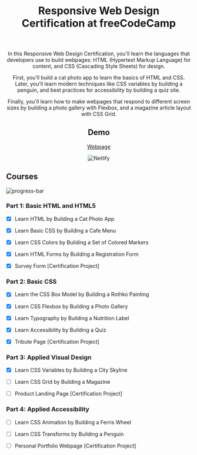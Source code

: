 <div align="center">

# Responsive Web Design Certification at freeCodeCamp

<svg data-cy="freeCodeCamp-logo" height="24" version="1.1" viewBox="0 0 210 24" width="210" xmlns="http://www.w3.org/2000/svg" xmlns:xlink="http://www.w3.org/1999/xlink" aria-label="freeCodeCamp Curriculum" data-playwright-test-label="header-logo"><defs><path d="m35.42 5.56 0.43 0.05 0.42 0.08 0.39 0.09 0.37 0.12 0.36 0.14 0.32 0.16 0.31 0.18 0.28 0.21 0.27 0.22 0.24 0.24 0.22 0.27 0.2 0.28 0.18 0.31 0.16 0.33 0.13 0.35 0.12 0.37 0.09 0.39 0.08 0.41 0.05 0.44 0.03 0.45 0.01 0.47v0.12 0.11l-0.01 0.1-0.04 0.2-0.04 0.18-0.03 0.08-0.07 0.15-0.04 0.06-0.05 0.06-0.04 0.06-0.06 0.05-0.05 0.05-0.06 0.03-0.06 0.04-0.07 0.03-0.08 0.02-0.07 0.02-0.16 0.02h-8.9v-0.07h-0.02v1.84l0.01 0.24 0.03 0.24 0.03 0.23 0.06 0.22 0.07 0.2 0.09 0.2 0.1 0.17 0.12 0.18 0.13 0.15 0.15 0.16 0.17 0.13 0.18 0.13 0.2 0.11 0.21 0.11 0.23 0.09 0.24 0.09 0.27 0.06 0.27 0.07 0.3 0.05 0.31 0.03 0.32 0.03 0.34 0.02 0.36 0.01h0.13l0.13-0.01h0.13l0.12-0.01h0.13l0.24-0.02 0.23-0.02 0.11-0.01 0.11-0.02 0.21-0.03 0.1-0.01 0.1-0.02 0.29-0.06 0.09-0.03 0.09-0.02 0.08-0.03 0.09-0.03 0.08-0.03 0.05-0.01 0.15-0.06 0.06-0.03 0.06-0.02 0.12-0.06 0.21-0.11 0.08-0.04 0.07-0.05 0.17-0.09 0.08-0.05 0.09-0.05 0.09-0.06 0.19-0.13 0.1-0.06 0.1-0.07 0.11-0.07 0.12-0.12 0.13-0.1 0.06-0.05 0.05-0.04 0.06-0.04 0.05-0.05 0.09-0.07 0.1-0.06 0.04-0.03 0.04-0.02 0.04-0.03 0.07-0.03 0.03-0.01 0.04-0.01 0.02-0.01 0.05-0.01h0.09l0.1 0.01 0.15 0.03 0.04 0.02 0.07 0.04 0.04 0.03 0.09 0.09 0.03 0.04 0.04 0.08 0.01 0.05 0.02 0.05 0.01 0.06 0.02 0.1v0.07 0.07 0.06l-0.01 0.07-0.01 0.06-0.01 0.07-0.06 0.2-0.03 0.06-0.04 0.07-0.03 0.07-0.04 0.07-0.05 0.07-0.05 0.06-0.1 0.14-0.13 0.13-0.13 0.14-0.16 0.14-0.09 0.06-0.08 0.08-0.15 0.1-0.15 0.11-0.32 0.2-0.17 0.09-0.18 0.09-0.18 0.08-0.19 0.07-0.19 0.08-0.21 0.07-0.42 0.12-0.22 0.05-0.23 0.05-0.47 0.09-0.5 0.06-0.52 0.04-0.27 0.01-0.28 0.01h-0.28-0.48l-0.47-0.03-0.45-0.04-0.42-0.07-0.41-0.07-0.38-0.09-0.36-0.11-0.34-0.13-0.31-0.15-0.3-0.16-0.27-0.18-0.26-0.2-0.22-0.21-0.21-0.23-0.19-0.25-0.16-0.26-0.14-0.29-0.13-0.29-0.1-0.32-0.07-0.34-0.06-0.35-0.03-0.37-0.01-0.39v-4.71l0.01-0.14 0.01-0.12 0.01-0.13 0.04-0.26 0.04-0.13 0.03-0.12 0.08-0.24 0.1-0.24 0.12-0.23 0.06-0.11 0.07-0.12 0.08-0.1 0.08-0.11 0.08-0.1 0.09-0.11 0.19-0.2 0.23-0.23 0.3-0.24 0.15-0.11 0.17-0.11 0.17-0.1 0.17-0.09 0.18-0.09 0.38-0.16 0.2-0.07 0.42-0.12 0.22-0.05 0.23-0.05 0.22-0.04 0.24-0.03 0.24-0.04 0.24-0.02 0.25-0.02 0.52-0.02h0.27l0.47 0.01 0.47 0.03zm-2.04 1.6-0.41 0.07-0.39 0.1-0.38 0.13-0.37 0.15-0.35 0.18-0.32 0.25-0.27 0.26-0.23 0.28-0.19 0.3-0.13 0.31-0.08 0.32-0.03 0.35v0.96h8.19l-0.09-0.98-0.25-0.83-0.43-0.69-0.6-0.53-0.76-0.38-0.95-0.23-1.11-0.07-0.43 0.01-0.42 0.04z" id="k"></path><path d="m107.21 5.56 0.43 0.05 0.42 0.08 0.39 0.09 0.37 0.12 0.35 0.14 0.33 0.16 0.31 0.18 0.29 0.21 0.26 0.22 0.24 0.24 0.22 0.27 0.21 0.28 0.17 0.31 0.16 0.33 0.14 0.35 0.11 0.37 0.1 0.39 0.07 0.41 0.05 0.44 0.03 0.45 0.01 0.47v0.12l-0.01 0.11-0.02 0.2-0.02 0.1-0.02 0.09-0.03 0.09-0.02 0.08-0.03 0.07-0.04 0.08-0.04 0.06-0.1 0.12-0.1 0.1-0.13 0.07-0.13 0.05-0.08 0.02-0.16 0.02-8.92 0.01v1.76l0.01 0.24 0.02 0.24 0.04 0.23 0.06 0.22 0.07 0.2 0.08 0.2 0.11 0.17 0.11 0.18 0.14 0.15 0.15 0.16 0.17 0.13 0.18 0.13 0.19 0.11 0.22 0.11 0.23 0.09 0.24 0.09 0.26 0.06 0.28 0.07 0.3 0.05 0.31 0.03 0.32 0.03 0.34 0.02 0.36 0.01h0.13l0.13-0.01h0.13l0.25-0.01 0.24-0.02 0.22-0.02 0.12-0.01 0.11-0.02 0.31-0.04 0.2-0.04 0.19-0.04 0.09-0.03 0.09-0.02 0.09-0.03 0.08-0.03 0.13-0.04 0.04-0.02 0.06-0.02 0.05-0.02 0.06-0.03 0.05-0.02 0.07-0.03 0.2-0.1 0.14-0.08 0.08-0.05 0.08-0.04 0.08-0.05 0.18-0.1 0.18-0.12 0.2-0.13 0.1-0.07 0.11-0.07 0.06-0.06 0.07-0.06 0.05-0.05 0.07-0.05 0.05-0.05 0.06-0.04 0.11-0.09 0.05-0.03 0.05-0.04 0.04-0.03 0.05-0.03 0.04-0.03 0.04-0.02 0.04-0.03 0.07-0.03 0.12-0.04h0.02 0.09 0.05l0.06 0.01 0.09 0.02 0.05 0.01 0.12 0.06 0.12 0.12 0.03 0.04 0.04 0.08 0.01 0.05 0.02 0.05 0.02 0.11 0.01 0.05v0.07 0.13l-0.01 0.07-0.01 0.06-0.01 0.07-0.04 0.14-0.02 0.06-0.03 0.06-0.04 0.07-0.03 0.07-0.09 0.14-0.05 0.06-0.05 0.07-0.11 0.14-0.21 0.2-0.23 0.2-0.09 0.08-0.3 0.21-0.15 0.1-0.17 0.1-0.17 0.09-0.18 0.09-0.18 0.08-0.19 0.07-0.2 0.08-0.2 0.07-0.42 0.12-0.22 0.05-0.23 0.05-0.23 0.04-0.24 0.05-0.5 0.06-0.52 0.04-0.55 0.02h-0.28-0.49l-0.46-0.03-0.45-0.04-0.43-0.07-0.39-0.07-0.39-0.09-0.36-0.11-0.33-0.13-0.33-0.15-0.29-0.16-0.27-0.18-0.25-0.2-0.23-0.21-0.22-0.23-0.18-0.25-0.17-0.26-0.14-0.29-0.12-0.29-0.1-0.32-0.08-0.34-0.05-0.35-0.04-0.37-0.01-0.39v-4.58l0.01-0.13v-0.14l0.02-0.12 0.01-0.13 0.02-0.13 0.05-0.26 0.12-0.36 0.1-0.24 0.11-0.23 0.07-0.11 0.07-0.12 0.07-0.1 0.09-0.11 0.08-0.1 0.09-0.11 0.19-0.2 0.1-0.1 0.14-0.13 0.14-0.12 0.15-0.12 0.15-0.11 0.17-0.11 0.17-0.1 0.17-0.09 0.19-0.09 0.18-0.08 0.19-0.08 0.2-0.07 0.42-0.12 0.44-0.1 0.23-0.04 0.23-0.03 0.25-0.04 0.24-0.02 0.25-0.02 0.52-0.02h0.27l0.48 0.01 0.46 0.03zm-2.04 1.6-0.41 0.07-0.39 0.1-0.38 0.13-0.37 0.15-0.34 0.18-0.34 0.25-0.29 0.26-0.23 0.28-0.17 0.3-0.13 0.31-0.07 0.32-0.03 0.35v0.96h8.19l-0.09-0.98-0.25-0.83-0.43-0.69-0.6-0.53-0.76-0.38-0.95-0.23-1.11-0.07-0.43 0.01-0.42 0.04z" id="j"></path><path d="m203.57 0.17c-0.12 0.12-0.24 0.29-0.24 0.45 0 0.29 0.34 0.69 0.97 1.33 2.63 2.53 3.95 5.62 3.94 9.35-0.01 4.13-1.4 7.45-4.1 10.01-0.57 0.51-0.8 0.91-0.8 1.25 0 0.17 0.12 0.34 0.23 0.51 0.11 0.12 0.34 0.23 0.51 0.23 0.62 0 1.5-0.73 2.64-2.17 2.22-2.72 3.22-5.73 3.28-9.82 0.05-4.1-1.23-6.88-3.75-9.75-0.9-1.03-1.66-1.56-2.17-1.56-0.17 0-0.35 0.06-0.51 0.17z" id="b"></path><path d="m124.75 1.76c1.14 0.86 1.73 2.07 1.73 3.55 0 0.68-0.29 1.02-0.86 1.02-0.39 0-0.68-0.34-0.85-1.02-0.11-0.57-0.34-1.08-0.62-1.62-0.52-0.9-1.61-1.32-3.32-1.32-1.49 0-2.52 0.34-3.14 1.08-0.57 0.68-0.91 1.72-0.91 3.26v5.95c0 1.55 0.34 2.63 0.97 3.31 0.68 0.74 1.72 1.13 3.2 1.13 2.23 0 3.54-0.79 3.82-2.34 0.12-0.57 0.17-0.86 0.17-0.91 0.12-0.34 0.35-0.51 0.68-0.51 0.57 0 0.86 0.34 0.86 1.02 0 1.44-0.57 2.52-1.78 3.38-0.97 0.62-2.18 0.96-3.77 0.96-1.84 0-3.26-0.4-4.3-1.25-1.16-0.8-1.73-2.16-1.73-3.94v-7.16c0-3.77 1.95-5.61 5.95-5.61 1.61 0 2.86 0.34 3.9 1.02z" id="n"></path><path d="m14.21 6.57c0-0.56 0.34-0.79 1.02-0.79h3.32c0.57 0 0.85 0.51 0.85 1.44 1.02-1.08 2.12-1.73 3.26-1.73 0.96 0 1.72 0.29 2.23 0.86 0.57 0.57 0.8 1.38 0.8 2.29 0 0.63-0.29 0.97-0.8 0.97-0.34 0-0.57-0.23-0.68-0.63-0.23-0.8-0.34-1.19-0.4-1.25-0.22-0.39-0.68-0.62-1.25-0.62-0.62 0-1.25 0.23-1.78 0.68-0.34 0.23-0.8 0.74-1.38 1.49v7.67h3.08c0.68 0 1.03 0.29 1.03 0.8 0 0.57-0.35 0.86-1.03 0.86h-7.33c-0.68 0-1.02-0.29-1.02-0.8 0-0.57 0.34-0.8 1.02-0.8h2.52v-0.07h0.02v-9.57h-2.46c-0.68 0-1.02-0.28-1.02-0.8z" id="l"></path><path d="m96.68 0.04 0.06 0.02 0.06 0.03 0.05 0.03 0.06 0.04 0.13 0.13 0.03 0.06 0.04 0.06 0.03 0.07 0.02 0.07 0.04 0.16 0.04 0.18 0.01 0.2v0.1 16.84 0.08l-0.01 0.07v0.07l-0.04 0.13-0.01 0.05-0.03 0.06-0.02 0.05-0.06 0.09-0.07 0.08-0.05 0.03-0.04 0.03-0.05 0.03-0.1 0.04-0.06 0.02-0.12 0.02-0.07 0.01h-0.11l-0.13-0.02-0.04-0.01-0.04-0.02-0.04-0.01-0.03-0.02-0.03-0.01-0.03-0.03-0.03-0.02-0.06-0.05-0.02-0.03-0.07-0.12-0.01-0.04-0.02-0.05-0.01-0.04-0.02-0.05v-0.05-0.08-0.04-0.04l-0.01-0.04v-0.04l-0.01-0.04v-0.04-0.04l-0.01-0.05v-0.04-0.05l-0.01-0.09v-0.06l-0.01-0.04v-0.06-0.11l-0.01-0.06v-0.13l-0.13 0.09-0.13 0.08-0.13 0.09-0.24 0.14-0.11 0.08-0.12 0.07-0.21 0.12-0.1 0.06-0.09 0.06-0.1 0.05-0.25 0.14-0.14 0.08-0.14 0.06-0.12 0.05-0.05 0.02-0.09 0.04-0.09 0.03-0.09 0.02-0.19 0.06-0.4 0.08-0.21 0.03-0.22 0.03-0.11 0.02-0.23 0.02h-0.12l-0.12 0.01h-0.11l-0.12 0.01h-0.46l-0.21-0.01-0.2-0.01-0.2-0.02-0.19-0.01-0.2-0.03-0.18-0.02-0.37-0.07-0.34-0.08-0.18-0.05-0.32-0.1-0.32-0.12-0.15-0.07-0.15-0.06-0.42-0.24-0.13-0.08-0.14-0.1-0.28-0.22-0.12-0.11-0.12-0.13-0.11-0.12-0.11-0.13-0.1-0.14-0.09-0.14-0.17-0.29-0.07-0.15-0.07-0.16-0.06-0.16-0.05-0.16-0.05-0.18-0.04-0.18-0.03-0.17-0.02-0.19-0.03-0.19-0.01-0.19v-5.21l0.01-0.19 0.03-0.18 0.02-0.18 0.03-0.18 0.08-0.34 0.05-0.16 0.06-0.16 0.06-0.15 0.08-0.15 0.07-0.15 0.18-0.28 0.2-0.26 0.1-0.12 0.24-0.24 0.26-0.22 0.14-0.1 0.39-0.24 0.15-0.07 0.28-0.14 0.31-0.12 0.15-0.05 0.33-0.1 0.33-0.08 0.72-0.12 0.37-0.03 0.38-0.02h0.45l0.25 0.02h0.12 0.13l0.12 0.02 0.12 0.01 0.22 0.02 0.22 0.04 0.11 0.01 0.21 0.04 0.1 0.02 0.09 0.02 0.28 0.08 0.09 0.03 0.09 0.04 0.08 0.03 0.09 0.03 0.08 0.04 0.09 0.03 0.09 0.04 0.1 0.05 0.17 0.09 0.29 0.16 0.09 0.05 0.29 0.19 0.2 0.14 0.09 0.07 0.4 0.32v-5.89l0.01-0.1v-0.2l0.04-0.18 0.01-0.08 0.03-0.08 0.02-0.07 0.03-0.07 0.03-0.06 0.04-0.06 0.04-0.04 0.04-0.05 0.04-0.04 0.05-0.04 0.1-0.06 0.06-0.02 0.13-0.03 0.06-0.01h0.14l0.07 0.01 0.14 0.03zm-5.7 7.19-0.26 0.03-0.26 0.02-0.25 0.05-0.24 0.05-0.23 0.05-0.42 0.16-0.19 0.09-0.18 0.1-0.2 0.15-0.2 0.16-0.17 0.17-0.15 0.17-0.14 0.19-0.11 0.2-0.1 0.2-0.08 0.23-0.05 0.23-0.04 0.23-0.01 0.26v4.52l0.01 0.26 0.03 0.25 0.05 0.23 0.07 0.23 0.09 0.21 0.12 0.2 0.13 0.19 0.16 0.17 0.17 0.16 0.2 0.14 0.22 0.14 0.19 0.09 0.42 0.16 0.22 0.07 0.22 0.06 0.24 0.06 0.25 0.04 0.26 0.04 0.27 0.03 0.56 0.02 0.47-0.01 0.44-0.04 0.43-0.06 0.21-0.04 0.2-0.06 0.38-0.12 0.17-0.07 0.14-0.1 0.16-0.11 0.15-0.11 0.16-0.12 0.17-0.12 0.16-0.13 0.18-0.13 0.17-0.15 0.18-0.15 0.36-0.32v-6.59l-0.21-0.16-0.21-0.14-0.2-0.14-0.2-0.13-0.19-0.12-0.18-0.11-0.17-0.11-0.16-0.09-0.3-0.14-0.13-0.06-0.19-0.07-0.38-0.12-0.2-0.05-0.4-0.08-0.21-0.03-0.21-0.02-0.21-0.01-0.43-0.01h-0.28l-0.27 0.01z" id="c"></path><path d="m195.66 12.04c-0.99-0.25 3.06-5.03-4.13-10.75 0 0 0.94 3-3.81 9.69-4.76 6.68 2.11 10.66 2.11 10.66s-3.22-1.72 0.53-7.84c0.67-1.11 1.55-2.11 2.64-4.38 0 0 0.96 1.37 0.46 4.32-0.75 4.47 3.27 3.19 3.33 3.25 1.41 1.65-1.16 4.56-1.32 4.65s7.34-4.5 2.01-11.42c-0.36 0.36-0.83 2.08-1.82 1.82z" id="e"></path><path d="m135.26 5.37 0.19 0.01 0.18 0.02 0.18 0.01 0.18 0.02 0.34 0.04 0.16 0.02 0.16 0.04 0.15 0.02 0.14 0.04 0.15 0.03 0.28 0.08 0.26 0.08 0.36 0.15 0.12 0.06 0.11 0.05 0.1 0.06 0.11 0.06 0.12 0.08 0.1 0.09 0.11 0.09 0.2 0.2 0.18 0.22 0.16 0.24 0.07 0.12 0.14 0.26 0.12 0.29 0.05 0.14 0.04 0.15 0.05 0.16 0.04 0.15 0.03 0.17 0.02 0.16 0.04 0.36 0.01 0.18 0.02 0.18v6.1 0.08 0.08l0.02 0.28 0.01 0.07 0.02 0.12 0.02 0.06 0.01 0.06 0.03 0.11 0.02 0.05 0.06 0.14 0.03 0.04 0.02 0.04 0.03 0.04 0.06 0.07 0.08 0.08 0.02 0.01v0.01h0.03l0.01 0.02 0.05 0.02 0.02 0.01 0.05 0.02 0.03 0.02 0.04 0.01 0.11 0.04 0.12 0.05 0.1 0.04 0.04 0.01 0.05 0.02 0.05 0.03 0.09 0.03 0.07 0.03 0.02 0.02 0.03 0.02 0.05 0.04 0.02 0.02 0.02 0.03 0.02 0.02 0.04 0.06 0.03 0.06 0.01 0.04 0.01 0.03 0.02 0.08v0.04l0.01 0.04 0.01 0.05v0.05l0.01 0.05v0.21l-0.02 0.05v0.04l-0.01 0.05-0.01 0.04-0.02 0.04-0.01 0.04-0.02 0.03-0.03 0.04-0.05 0.06-0.02 0.03-0.04 0.02-0.11 0.06-0.08 0.04-0.1 0.02-0.1 0.01h-0.06-0.11-0.02-0.01l-0.03-0.01h-0.02-0.02l-0.1-0.02-0.03-0.02h-0.03l-0.06-0.02-0.11-0.03-0.12-0.03-0.05-0.01-0.04-0.01-0.05-0.02-0.21-0.07-0.07-0.02-0.07-0.03-0.24-0.08-0.1-0.04-0.05-0.01-0.04-0.02-0.05-0.01-0.04-0.01-0.04-0.02-0.03-0.01-0.07-0.02-0.07-0.03-0.03-0.01-0.01-0.01-0.02-0.01h-0.03-0.04l-0.03-0.02-0.03-0.01-0.04-0.01-0.02-0.02-0.06-0.04-0.03-0.03-0.02-0.03-0.03-0.03-0.02-0.03-0.02-0.04-0.03-0.04-0.02-0.04-0.01-0.04-0.03-0.04-0.02-0.05-0.03-0.09-0.06-0.21-0.02-0.06-0.23 0.16-0.22 0.15-0.1 0.07-0.2 0.12-0.1 0.07-0.34 0.22-0.08 0.04-0.07 0.05-0.21 0.12-0.06 0.04-0.16 0.08-0.05 0.02-0.09 0.04-0.04 0.01-0.06 0.04-0.07 0.02-0.15 0.05-0.4 0.1-0.08 0.01-0.18 0.03-0.09 0.01-0.09 0.02-0.28 0.03-0.2 0.02h-0.1l-0.11 0.01h-0.1-0.49-0.16l-0.16-0.01-0.31-0.02-0.3-0.03-0.15-0.02-0.15-0.03-0.28-0.05-0.27-0.06-0.14-0.04-0.13-0.04-0.12-0.04-0.13-0.05-0.24-0.09-0.12-0.06-0.11-0.05-0.11-0.06-0.11-0.07-0.11-0.06-0.1-0.07-0.24-0.16-0.22-0.19-0.1-0.1-0.09-0.1-0.1-0.1-0.24-0.33-0.14-0.24-0.06-0.12-0.06-0.13-0.05-0.12-0.05-0.13-0.08-0.27-0.06-0.28-0.04-0.3-0.02-0.3v-0.32l0.01-0.15 0.01-0.16 0.02-0.14 0.05-0.3 0.07-0.28 0.05-0.14 0.11-0.26 0.12-0.26 0.15-0.24 0.16-0.22 0.09-0.11 0.1-0.11 0.2-0.2 0.11-0.09 0.23-0.18 0.13-0.08 0.33-0.24 0.24-0.13 0.26-0.13 0.13-0.05 0.26-0.11 0.14-0.05 0.42-0.12 0.15-0.03 0.14-0.04 0.15-0.02 0.15-0.03 0.16-0.02 0.15-0.01 0.16-0.02 0.48-0.03h0.3l0.13 0.01h0.14l0.29 0.02 0.14 0.02 0.15 0.02 0.14 0.02 0.16 0.02 0.14 0.02 0.15 0.04 0.16 0.02 0.15 0.03 0.32 0.08 0.49 0.12 0.16 0.05 0.51 0.15 0.36 0.12 0.17 0.06v-2.01-0.12l-0.01-0.11-0.01-0.1-0.01-0.12-0.02-0.09-0.02-0.11-0.04-0.1-0.03-0.1-0.03-0.09-0.05-0.09-0.04-0.09-0.11-0.16-0.06-0.09-0.06-0.07-0.07-0.08-0.15-0.14-0.08-0.07-0.18-0.12-0.1-0.06-0.2-0.1-0.11-0.06-0.07-0.03-0.16-0.06-0.34-0.11-0.26-0.06-0.1-0.02-0.09-0.01-0.1-0.02-0.09-0.01-0.3-0.03-0.1-0.02h-0.1l-0.11-0.01-0.1-0.01h-0.11-0.1-0.47l-0.25 0.01-0.24 0.01-0.23 0.02-0.42 0.06-0.2 0.03-0.19 0.04-0.17 0.05-0.17 0.06-0.16 0.05-0.15 0.07-0.14 0.07-0.13 0.07-0.12 0.09-0.12 0.08-0.1 0.1-0.09 0.1-0.09 0.11-0.08 0.11-0.06 0.11-0.06 0.13-0.05 0.13-0.04 0.14-0.03 0.14-0.01 0.07-0.02 0.06-0.04 0.22-0.02 0.09-0.01 0.05-0.01 0.04-0.01 0.03v0.04l-0.02 0.06-0.01 0.06-0.01 0.04v0.02l-0.01 0.02v0.01 0.01 0.03l-0.02 0.03-0.03 0.07-0.01 0.02-0.05 0.06-0.01 0.02-0.03 0.02-0.05 0.05-0.02 0.01-0.02 0.02-0.03 0.01-0.03 0.02-0.09 0.03-0.04 0.01-0.06 0.02h-0.04-0.04l-0.03 0.01h-0.15l-0.06-0.01-0.13-0.02-0.06-0.01-0.15-0.06-0.1-0.06-0.04-0.04-0.04-0.03-0.08-0.08-0.03-0.05-0.05-0.09-0.03-0.06-0.01-0.06-0.04-0.12-0.01-0.06v-0.07l-0.01-0.08v-0.17l0.01-0.1v-0.1l0.02-0.1 0.01-0.1 0.04-0.2 0.05-0.2 0.03-0.1 0.03-0.09 0.08-0.2 0.05-0.1 0.09-0.19 0.18-0.28 0.06-0.09 0.07-0.09 0.22-0.27 0.08-0.09 0.1-0.11 0.22-0.2 0.12-0.09 0.26-0.18 0.14-0.08 0.15-0.08 0.16-0.08 0.15-0.06 0.17-0.07 0.18-0.06 0.18-0.05 0.38-0.1 0.2-0.04 0.42-0.08 0.44-0.05 0.46-0.04 0.24-0.01h0.25l0.25-0.01h0.2l0.2 0.01h0.2zm-2.41 7.31-0.68 0.24-0.54 0.35-0.38 0.44-0.23 0.54-0.07 0.64 0.02 0.34 0.06 0.31 0.11 0.3 0.15 0.27 0.2 0.25 0.25 0.2 0.29 0.17 0.25 0.13 0.28 0.12 0.3 0.09 0.32 0.08 0.34 0.05 0.36 0.03 0.38 0.01 0.34-0.01 0.32-0.02 0.32-0.04 0.31-0.07 0.3-0.07 0.3-0.11 0.29-0.13 0.2-0.12 0.22-0.15 0.25-0.16 0.26-0.18 0.28-0.21 0.3-0.22 0.31-0.23v-2.41l-0.54-0.16-0.53-0.14-0.53-0.11-0.52-0.09-0.51-0.07-0.49-0.04-0.48-0.01-0.98 0.05-0.83 0.14z" id="m"></path><path d="m0.97 5.8h1.84v-1.61c0-2.8 1.44-4.19 4.24-4.19 1.14 0 2.12 0.23 2.86 0.63 0.96 0.57 1.5 1.5 1.5 2.58 0 0.73-0.29 1.02-0.8 1.02-0.34 0-0.68-0.23-0.86-0.63-0.22-0.73-0.45-1.13-0.56-1.32-0.34-0.4-1.03-0.63-2.01-0.63-1.72 0-2.57 0.85-2.57 2.58v1.55h3.31c0.74 0 1.08 0.29 1.08 0.79 0 0.57-0.34 0.8-1.08 0.8h-3.31v10.48c0 0.62-0.29 0.96-0.8 0.96-0.57 0-0.8-0.34-0.8-0.96v-10.46h-2.04c-0.63 0-0.97-0.28-0.97-0.79 0-0.58 0.34-0.8 0.97-0.8z" id="a"></path><path d="m78.8 5.55 0.61 0.08 0.56 0.12 0.52 0.15 0.48 0.18 0.43 0.22 0.38 0.25 0.34 0.29 0.29 0.32 0.25 0.35 0.21 0.39 0.16 0.42 0.11 0.45 0.07 0.49 0.02 0.51v4.71l-0.02 0.52-0.07 0.48-0.11 0.46-0.15 0.42-0.2 0.38-0.24 0.35-0.29 0.32-0.33 0.29-0.38 0.25-0.42 0.22-0.47 0.19-0.51 0.15-0.55 0.11-0.6 0.09-0.64 0.05-0.68 0.02-0.72-0.01-0.68-0.04-0.63-0.08-0.58-0.11-0.53-0.15-0.48-0.18-0.43-0.22-0.39-0.25-0.34-0.29-0.3-0.32-0.25-0.36-0.21-0.38-0.15-0.43-0.11-0.46-0.07-0.49-0.02-0.53v-4.71l0.02-0.51 0.07-0.49 0.11-0.45 0.16-0.42 0.2-0.39 0.26-0.35 0.29-0.32 0.34-0.29 0.39-0.25 0.43-0.22 0.47-0.18 0.52-0.15 0.56-0.12 0.61-0.08 0.65-0.06 0.7-0.01 0.69 0.01 0.65 0.06zm-2.67 1.61-0.53 0.1-0.47 0.13-0.42 0.17-0.37 0.21-0.31 0.24-0.25 0.28-0.2 0.32-0.14 0.35-0.09 0.39-0.02 0.42v4.71l0.02 0.42 0.09 0.39 0.14 0.36 0.21 0.31 0.26 0.28 0.31 0.24 0.37 0.2 0.43 0.17 0.49 0.12 0.55 0.09 0.6 0.04h0.66 0.64l0.59-0.04 0.54-0.08 0.48-0.12 0.42-0.16 0.37-0.2 0.31-0.23 0.26-0.28 0.2-0.32 0.14-0.36 0.09-0.4 0.03-0.43v-4.71l-0.03-0.42-0.09-0.39-0.14-0.35-0.2-0.32-0.27-0.28-0.31-0.24-0.38-0.21-0.44-0.17-0.49-0.13-0.55-0.1-0.62-0.05-0.67-0.02-0.63 0.02-0.58 0.05z" id="i"></path><path d="m181.88 0.18c0.12 0.11 0.23 0.28 0.23 0.45 0 0.29-0.34 0.68-0.97 1.32-2.62 2.53-3.94 5.62-3.93 9.36 0.01 4.12 1.4 7.44 4.1 10.01 0.56 0.5 0.8 0.9 0.8 1.24 0 0.17-0.12 0.35-0.23 0.51-0.11 0.12-0.34 0.24-0.51 0.24-0.63 0-1.5-0.74-2.64-2.18-2.22-2.72-3.22-5.72-3.28-9.82-0.05-4.1 1.23-6.88 3.75-9.75 0.9-1.02 1.66-1.56 2.17-1.56 0.17 0 0.34 0.06 0.51 0.18z" id="f"></path><path d="m149.59 6.94c0.45-0.57 0.85-0.92 1.25-1.08 0.39-0.23 0.96-0.34 1.6-0.34 1.96 0 2.98 0.96 2.98 2.85v9.29c0 0.79-0.28 1.14-0.85 1.14s-0.8-0.35-0.8-1.14v-8.7c0-1.19-0.51-1.83-1.49-1.83-0.74 0-1.5 0.45-2.12 1.32v9.29c0 0.79-0.29 1.13-0.8 1.13s-0.8-0.34-0.8-1.13v-8.59c0-1.33-0.56-1.95-1.61-1.95-0.68 0-1.32 0.46-2 1.33v9.22c0 0.8-0.29 1.14-0.86 1.14s-0.79-0.34-0.79-1.14v-11.38c0-0.57 0.22-0.8 0.68-0.8 0.23 0 0.45 0.17 0.57 0.51 0.11 0.15 0.17 0.44 0.17 0.78 0.53-0.57 0.87-0.91 1.02-1.03 0.34-0.22 0.8-0.34 1.44-0.34 0.91 0 1.72 0.46 2.41 1.45z" id="g"></path><path d="m49.79 5.56 0.44 0.05 0.41 0.08 0.4 0.09 0.37 0.12 0.35 0.14 0.33 0.16 0.31 0.18 0.28 0.21 0.27 0.22 0.24 0.24 0.22 0.27 0.2 0.28 0.18 0.31 0.16 0.33 0.13 0.35 0.11 0.37 0.1 0.39 0.07 0.41 0.06 0.44 0.03 0.45 0.01 0.47v0.12l-0.01 0.11-0.01 0.1-0.03 0.2-0.02 0.09-0.03 0.09-0.02 0.08-0.08 0.15-0.03 0.06-0.1 0.12-0.05 0.05-0.06 0.05-0.05 0.03-0.07 0.04-0.07 0.03-0.14 0.04-0.08 0.01-0.09 0.01h-8.89v-0.07h-0.02v1.84l0.01 0.24 0.02 0.24 0.04 0.23 0.06 0.22 0.06 0.2 0.09 0.2 0.1 0.17 0.12 0.18 0.14 0.15 0.15 0.16 0.16 0.13 0.18 0.13 0.2 0.11 0.22 0.11 0.22 0.09 0.25 0.09 0.26 0.06 0.28 0.07 0.29 0.05 0.31 0.03 0.33 0.03 0.34 0.02 0.36 0.01h0.13l0.13-0.01h0.12l0.13-0.01h0.12l0.24-0.02 0.23-0.02 0.11-0.01 0.12-0.02 0.31-0.04 0.1-0.02 0.09-0.02 0.1-0.02 0.09-0.02 0.1-0.03 0.09-0.02 0.16-0.06 0.09-0.03 0.04-0.01 0.05-0.02 0.06-0.02 0.05-0.02 0.05-0.03 0.06-0.02 0.06-0.03 0.07-0.03 0.14-0.07 0.14-0.08 0.08-0.05 0.08-0.04 0.08-0.05 0.18-0.1 0.08-0.06 0.19-0.13 0.1-0.06 0.11-0.07 0.1-0.07 0.13-0.12 0.13-0.1 0.05-0.05 0.06-0.04 0.05-0.04 0.06-0.05 0.09-0.07 0.09-0.06 0.05-0.03 0.04-0.02 0.04-0.03 0.07-0.03 0.09-0.03 0.05-0.01h0.09l0.1 0.01 0.15 0.03 0.04 0.02 0.07 0.04 0.04 0.03 0.09 0.09 0.03 0.04 0.04 0.08 0.02 0.1 0.02 0.06v0.05l0.01 0.05v0.07l0.01 0.07-0.01 0.06v0.07l-0.01 0.06-0.01 0.07-0.07 0.2-0.03 0.06-0.06 0.14-0.09 0.14-0.05 0.06-0.11 0.14-0.12 0.13-0.14 0.14-0.16 0.14-0.08 0.06-0.08 0.08-0.15 0.1-0.15 0.11-0.32 0.2-0.17 0.09-0.18 0.09-0.18 0.08-0.19 0.07-0.2 0.08-0.2 0.07-0.21 0.06-0.22 0.06-0.44 0.1-0.47 0.09-0.5 0.06-0.52 0.04-0.55 0.02h-0.28-0.49l-0.47-0.03-0.44-0.04-0.43-0.07-0.4-0.07-0.38-0.09-0.36-0.11-0.34-0.13-0.32-0.15-0.29-0.16-0.27-0.18-0.26-0.2-0.23-0.21-0.21-0.23-0.19-0.25-0.16-0.26-0.14-0.29-0.12-0.29-0.1-0.32-0.08-0.34-0.06-0.35-0.03-0.37-0.01-0.39v-4.71l0.01-0.14 0.01-0.12 0.06-0.39 0.03-0.13 0.03-0.12 0.05-0.12 0.08-0.24 0.06-0.12 0.11-0.23 0.07-0.11 0.07-0.12 0.07-0.1 0.08-0.11 0.09-0.1 0.09-0.11 0.18-0.2 0.1-0.1 0.14-0.13 0.29-0.24 0.32-0.22 0.17-0.1 0.36-0.18 0.38-0.16 0.2-0.07 0.42-0.12 0.44-0.1 0.23-0.04 0.23-0.03 0.24-0.04 0.24-0.02 0.26-0.02 0.52-0.02h0.26l0.48 0.01 0.46 0.03zm-2.04 1.6-0.4 0.07-0.4 0.1-0.38 0.13-0.36 0.15-0.35 0.18-0.34 0.25-0.28 0.26-0.23 0.28-0.17 0.3-0.13 0.31-0.08 0.32-0.02 0.35v0.96h8.18l-0.08-0.98-0.26-0.83-0.42-0.69-0.6-0.53-0.77-0.38-0.94-0.23-1.11-0.07-0.44 0.01-0.42 0.04z" id="h"></path><path d="m67.34 1.76c1.14 0.86 1.73 2.07 1.73 3.55 0 0.68-0.29 1.02-0.86 1.02-0.4 0-0.68-0.34-0.85-1.02-0.12-0.57-0.34-1.08-0.62-1.62-0.52-0.9-1.61-1.32-3.32-1.32-1.5 0-2.52 0.34-3.14 1.08-0.57 0.68-0.92 1.72-0.92 3.26v5.95c0 1.55 0.35 2.63 0.97 3.31 0.68 0.74 1.73 1.13 3.21 1.13 2.23 0 3.54-0.79 3.82-2.34 0.11-0.57 0.17-0.86 0.17-0.91 0.11-0.34 0.34-0.51 0.68-0.51 0.57 0 0.86 0.34 0.86 1.02 0 1.44-0.58 2.52-1.79 3.38-0.96 0.62-2.18 0.96-3.77 0.96-1.83 0-3.25-0.4-4.3-1.25-1.21-0.8-1.72-2.16-1.72-3.94v-7.16c0-3.77 1.93-5.61 5.95-5.61 1.61 0 2.86 0.34 3.9 1.02z" id="o"></path><path d="m158.79 5.43 0.12 0.04 0.03 0.02 0.03 0.01 0.03 0.03 0.06 0.04 0.03 0.03 0.03 0.02 0.1 0.14 0.06 0.08 0.02 0.05 0.02 0.04 0.01 0.04 0.02 0.09 0.01 0.04 0.02 0.04 0.01 0.05 0.01 0.04 0.02 0.04 0.01 0.05 0.05 0.12 0.02 0.05 0.03 0.08 0.01 0.05 0.03 0.12 0.02 0.04 0.02 0.08 0.25-0.12 0.49-0.23 0.24-0.11 0.23-0.1 0.46-0.18 0.22-0.08 0.21-0.08 0.21-0.07 0.2-0.06 0.2-0.07 0.2-0.05 0.38-0.09 0.19-0.04 0.34-0.06 0.17-0.02 0.32-0.02h0.16l0.46 0.01 0.44 0.03 0.43 0.04 0.39 0.06 0.38 0.09 0.36 0.1 0.33 0.12 0.31 0.14 0.29 0.15 0.27 0.17 0.25 0.2 0.22 0.2 0.21 0.23 0.18 0.24 0.16 0.26 0.14 0.28 0.12 0.3 0.09 0.31 0.08 0.33 0.06 0.35 0.03 0.36 0.01 0.38v4.76l-0.01 0.19-0.01 0.18-0.01 0.17-0.03 0.18-0.02 0.17-0.08 0.32-0.05 0.16-0.05 0.15-0.12 0.3-0.08 0.14-0.07 0.14-0.09 0.14-0.09 0.13-0.09 0.12-0.1 0.13-0.11 0.12-0.12 0.12-0.11 0.12-0.26 0.22-0.24 0.18-0.26 0.16-0.14 0.07-0.13 0.07-0.15 0.07-0.15 0.06-0.15 0.05-0.32 0.11-0.33 0.08-0.17 0.04-0.36 0.06-0.36 0.04-0.19 0.02-0.2 0.01h-0.19-0.44l-0.24-0.01-0.24-0.02-0.23-0.01-0.46-0.06-0.22-0.04-0.44-0.09-0.21-0.06-0.21-0.05-0.21-0.07-0.21-0.08-0.4-0.16-0.2-0.1-0.19-0.1-0.2-0.1-0.19-0.11-0.19-0.12-0.36-0.26v5.49l-0.02 0.2-0.01 0.09-0.02 0.09-0.06 0.24-0.03 0.07-0.04 0.07-0.03 0.05-0.04 0.06-0.08 0.1-0.1 0.08-0.06 0.02-0.05 0.03-0.06 0.02-0.06 0.01-0.07 0.01h-0.14-0.06l-0.07-0.02-0.05-0.02-0.06-0.02-0.11-0.06-0.04-0.04-0.05-0.04-0.08-0.1-0.04-0.06-0.03-0.06-0.02-0.07-0.03-0.08-0.04-0.16-0.02-0.1-0.01-0.09-0.01-0.11v-0.1-16.31-0.1l0.01-0.09 0.01-0.1 0.01-0.09 0.01-0.08 0.02-0.08 0.03-0.07 0.02-0.08 0.05-0.12 0.04-0.06 0.03-0.05 0.04-0.05 0.04-0.03 0.05-0.04 0.04-0.03 0.05-0.03 0.11-0.03 0.06-0.01h0.09l0.03 0.01h0.03zm4.49 1.74-0.46 0.04-0.22 0.03-0.21 0.03-0.21 0.05-0.38 0.1-0.36 0.14-0.15 0.07-0.16 0.08-0.15 0.1-0.17 0.11-0.16 0.12-0.17 0.14-0.17 0.15-0.18 0.16-0.18 0.18-0.2 0.19-0.2 0.2v6.54h0.06v-0.03l0.47 0.28 0.45 0.25 0.45 0.24 0.42 0.19 0.41 0.18 0.4 0.14 0.38 0.12 0.36 0.09 0.35 0.07 0.34 0.04 0.32 0.02 0.28-0.01 0.27-0.01 0.26-0.03 0.24-0.03 0.25-0.04 0.23-0.05 0.22-0.06 0.21-0.07 0.2-0.08 0.19-0.09 0.17-0.1 0.21-0.13 0.18-0.15 0.17-0.15 0.14-0.16 0.12-0.17 0.1-0.19 0.08-0.19 0.06-0.2 0.05-0.22 0.02-0.22 0.01-0.23v-4.75l-0.01-0.28-0.03-0.26-0.05-0.23-0.07-0.23-0.09-0.21-0.11-0.2-0.14-0.18-0.15-0.17-0.18-0.15-0.2-0.15-0.22-0.12-0.18-0.09-0.19-0.09-0.2-0.06-0.21-0.07-0.22-0.05-0.24-0.05-0.24-0.04-0.26-0.03-0.27-0.02-0.28-0.01-0.29-0.01-0.25 0.01h-0.26z" id="d"></path></defs><use fill="#ffffff" xlink:href="#k"></use><use fill-opacity="0" stroke="#000000" stroke-opacity="0" xlink:href="#k"></use><use fill="#ffffff" xlink:href="#j"></use><use fill-opacity="0" stroke="#000000" stroke-opacity="0" xlink:href="#j"></use><use fill="#ffffff" xlink:href="#b"></use><use fill-opacity="0" stroke="#000000" stroke-opacity="0" xlink:href="#b"></use><use fill="#ffffff" xlink:href="#n"></use><use fill-opacity="0" stroke="#000000" stroke-opacity="0" xlink:href="#n"></use><use fill="#ffffff" xlink:href="#l"></use><use fill-opacity="0" stroke="#000000" stroke-opacity="0" xlink:href="#l"></use><use fill="#ffffff" xlink:href="#c"></use><use fill-opacity="0" stroke="#000000" stroke-opacity="0" xlink:href="#c"></use><use fill="#ffffff" xlink:href="#e"></use><use fill-opacity="0" stroke="#000000" stroke-opacity="0" xlink:href="#e"></use><use fill="#ffffff" xlink:href="#m"></use><use fill-opacity="0" stroke="#000000" stroke-opacity="0" xlink:href="#m"></use><use fill="#ffffff" xlink:href="#a"></use><use fill-opacity="0" stroke="#000000" stroke-opacity="0" xlink:href="#a"></use><use fill="#ffffff" xlink:href="#i"></use><use fill-opacity="0" stroke="#000000" stroke-opacity="0" xlink:href="#i"></use><use fill="#ffffff" xlink:href="#f"></use><use fill-opacity="0" stroke="#000000" stroke-opacity="0" xlink:href="#f"></use><use fill="#ffffff" xlink:href="#g"></use><use fill-opacity="0" stroke="#000000" stroke-opacity="0" xlink:href="#g"></use><use fill="#ffffff" xlink:href="#h"></use><use fill-opacity="0" stroke="#000000" stroke-opacity="0" xlink:href="#h"></use><use fill="#ffffff" xlink:href="#o"></use><use fill-opacity="0" stroke="#000000" stroke-opacity="0" xlink:href="#o"></use><use fill="#ffffff" xlink:href="#d"></use><use fill-opacity="0" stroke="#000000" stroke-opacity="0" xlink:href="#d"></use></svg>

In this Responsive Web Design Certification, you'll learn the languages that
developers use to build webpages: HTML (Hypertext Markup Language) for content,
and CSS (Cascading Style Sheets) for design.

First, you'll build a cat photo app to learn the basics of HTML and CSS. Later,
you'll learn modern techniques like CSS variables by building a penguin, and
best practices for accessibility by building a quiz site.

Finally, you'll learn how to make webpages that respond to different screen
sizes by building a photo gallery with Flexbox, and a magazine article layout
with CSS Grid.

## Demo

[Webpage](https://responsive-web-design-jamerrq.netlify.app/)

<!-- Netlify Badge -->

![Netlify](https://img.shields.io/netlify/3e3f3f3f-3e3f-3e3f-3e3f-3e3f3f3f3e3f?style=for-the-badge)

</div>

## Courses

![progress-bar](https://progress-bar.dev/69/?width=400&title=completed)

### Part 1: Basic HTML and HTML5

- [X] Learn HTML by Building a Cat Photo App

- [X] Learn Basic CSS by Building a Cafe Menu

- [X] Learn CSS Colors by Building a Set of Colored Markers

- [X] Learn HTML Forms by Building a Registration Form

- [X] Survey Form [Certification Project]

### Part 2: Basic CSS

- [X] Learn the CSS Box Model by Building a Rothko Painting

- [X] Learn CSS Flexbox by Building a Photo Gallery

- [X] Learn Typography by Building a Nutrition Label

- [X] Learn Accessibility by Building a Quiz

- [X] Tribute Page [Certification Project]


### Part 3: Applied Visual Design

- [X] Learn CSS Variables by Building a City Skyline

- [ ] Learn CSS Grid by Building a Magazine

- [ ] Product Landing Page [Certification Project]

### Part 4: Applied Accessibility

- [ ] Learn CSS Animation by Building a Ferris Wheel

- [ ] Learn CSS Transforms by Building a Penguin

- [ ] Personal Portfolio Webpage [Certification Project]



